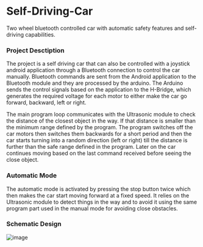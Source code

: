 # Self-Driving-Car
Two wheel bluetooth controlled car with automatic safety features and self-driving capabilities.

### Project Desctiption
The project is a self driving car that can also be controlled with a joystick android application through a Bluetooth connection to control the car manually. Bluetooth commands are sent from the Android application to the Bluetooth module and they are processed by the arduino. The Arduino sends the control signals based on the application to the H-Bridge, which generates the required voltage for each motor to either make the car go forward, backward, left or right.

The main program loop communicates with the Ultrasonic module to check the distance of the closest object in the way. If that distance is smaller than the minimum range defined by the program. The program switches off the car motors then switches them backwards for a short period and then the car starts turning into a random direction (left or right) till the distance is further than the safe range defined in the program. Later on the car continues moving based on the last command received before seeing the close object.

### Automatic Mode
The automatic mode is activated by pressing the stop button twice which then makes the car start moving forward at a fixed speed. It relies on the Ultrasonic module to detect things in the way and to avoid it using the same program part used in the manual mode for avoiding close obstacles. 

### Schematic Design
![image](https://github.com/Anmijo/Self-Driving-Car/assets/51476144/56a495ce-4a8b-423d-8236-9b054bf13fe6)
